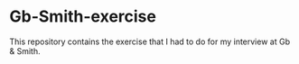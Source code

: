# Gb-Smith-exercise
This repository contains the exercise that I had to do for my interview at Gb &amp; Smith.
